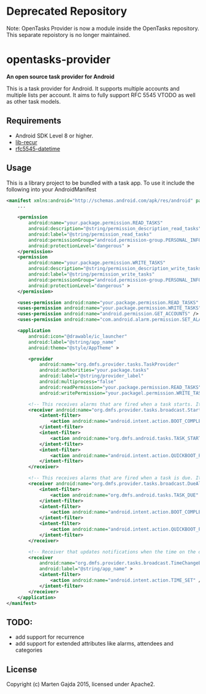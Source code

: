 
# Deprecated Repository

Note: OpenTasks Provider is now a module inside the OpenTasks repository. This separate repoistory is no longer maintained.

# opentasks-provider

__An open source task provider for Android__

This is a task provider for Android. It supports multiple accounts and multiple lists per account. It aims to fully support RFC 5545 VTODO as well as other task models.

## Requirements

* Android SDK Level 8 or higher.
* [lib-recur](https://github.com/dmfs/lib-recur)
* [rfc5545-datetime](https://github.com/dmfs/rfc5545-datetime)

## Usage

This is a library project to be bundled with a task app. To use it include the following into your AndroidManifest

```xml
<manifest xmlns:android="http://schemas.android.com/apk/res/android" package="your.package" android:versionCode="1" android:versionName="1.0" >
    ...

    <permission
        android:name="your.package.permission.READ_TASKS"
        android:description="@string/permission_description_read_tasks"
        android:label="@string/permission_read_tasks"
        android:permissionGroup="android.permission-group.PERSONAL_INFO"
        android:protectionLevel="dangerous" >
    </permission>
    <permission
        android:name="your.package.permission.WRITE_TASKS"
        android:description="@string/permission_description_write_tasks"
        android:label="@string/permission_write_tasks"
        android:permissionGroup="android.permission-group.PERSONAL_INFO"
        android:protectionLevel="dangerous" >
    </permission>

    <uses-permission android:name="your.package.permission.READ_TASKS" />
    <uses-permission android:name="your.package.permission.WRITE_TASKS" />
    <uses-permission android:name="android.permission.GET_ACCOUNTS" />
    <uses-permission android:name="com.android.alarm.permission.SET_ALARM" />

    <application
        android:icon="@drawable/ic_launcher"
        android:label="@string/app_name"
        android:theme="@style/AppTheme" >

        <provider
            android:name="org.dmfs.provider.tasks.TaskProvider"
            android:authorities="your.package.tasks"
            android:label="@string/provider_label"
            android:multiprocess="false"
            android:readPermission="your.package.permission.READ_TASKS"
            android:writePermission="your.packagel.permission.WRITE_TASKS" />

        <!-- This receives alarms that are fired when a task starts. It fires the actual due notification broadcast. -->
        <receiver android:name="org.dmfs.provider.tasks.broadcast.StartAlarmBroadcastHandler" >
            <intent-filter>
                <action android:name="android.intent.action.BOOT_COMPLETED" />
            </intent-filter>
            <intent-filter>
                <action android:name="org.dmfs.android.tasks.TASK_START" />
            </intent-filter>
            <intent-filter>
                <action android:name="android.intent.action.QUICKBOOT_POWERON" />
            </intent-filter>
        </receiver>

        <!-- This receives alarms that are fired when a task is due. It fires the actual due notification broadcast. -->
        <receiver android:name="org.dmfs.provider.tasks.broadcast.DueAlarmBroadcastHandler" >
            <intent-filter>
                <action android:name="org.dmfs.android.tasks.TASK_DUE" />
            </intent-filter>
            <intent-filter>
                <action android:name="android.intent.action.BOOT_COMPLETED" />
            </intent-filter>
            <intent-filter>
                <action android:name="android.intent.action.QUICKBOOT_POWERON" />
            </intent-filter>
        </receiver>

        <!-- Receiver that updates notifications when the time on the device has been changed -->
        <receiver
            android:name="org.dmfs.provider.tasks.broadcast.TimeChangeBroadcastReceiver"
            android:label="@string/app_name" >
            <intent-filter>
                <action android:name="android.intent.action.TIME_SET" />
            </intent-filter>
        </receiver>
    </application>
</manifest>
```

## TODO:

* add support for recurrence
* add support for extended attributes like alarms, attendees and categories

## License

Copyright (c) Marten Gajda 2015, licensed under Apache2.

